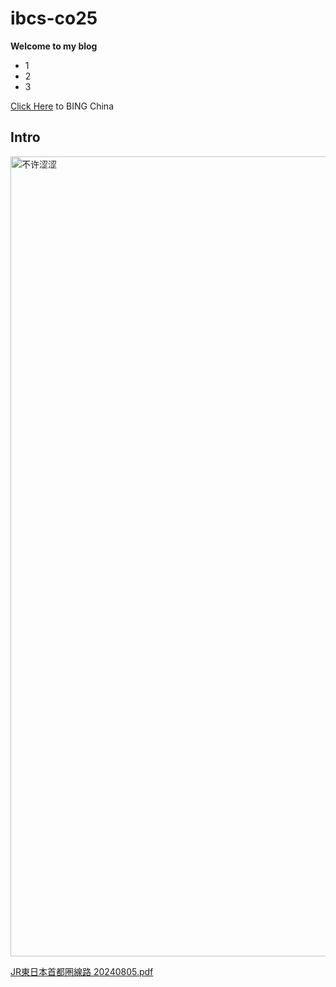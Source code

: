 # ibcs-co25
**Welcome to my blog**

- 1
- 2
- 3

[Click Here](https://bing.cn/) to BING China

## Intro
<img width='846' height='1280' alt='不许涩涩' src='https://github.com/user-attachments/assets/c11e7d03-ca69-4397-b037-fda8012a2bf2'>

[JR東日本首都圏線路 20240805.pdf](https://github.com/user-attachments/files/16902554/JR.20240805.pdf)
